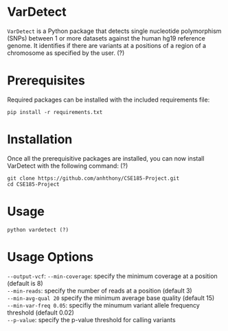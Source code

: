 # VarDetect
`VarDetect` is a Python package that detects single nucleotide polymorphism (SNPs) between 1 or more datasets against the human hg19 reference genome. It identifies if there are variants at a positions of a region of a chromosome as specified by the user. (?)

# Prerequisites
Required packages can be installed with the included requirements file:
```
pip install -r requirements.txt
```
# Installation
Once all the prerequisitive packages are installed, you can now install VarDetect with the following command: (?)
```
git clone https://github.com/anhthony/CSE185-Project.git
cd CSE185-Project
```
# Usage
```
python vardetect (?)
```

# Usage Options
```--output-vcf```: 
```--min-coverage```: specify the minimum coverage at a position (default is 8)  
```--min-reads```: specify the number of reads at a position (default 3)  
```--min-avg-qual 20``` specify the minimum average base quality (default 15)  
```--min-var-freq 0.05```: specifiy the minumum variant allele frequency threshold (default 0.02)  
```--p-value```: specify the p-value threshold for calling variants  

